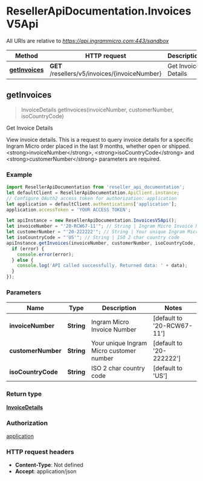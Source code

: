# ResellerApiDocumentation.InvoicesV5Api

All URIs are relative to *https://api.ingrammicro.com:443/sandbox*

Method | HTTP request | Description
------------- | ------------- | -------------
[**getInvoices**](InvoicesV5Api.md#getInvoices) | **GET** /resellers/v5/invoices/{invoiceNumber} | Get Invoice Details



## getInvoices

> InvoiceDetails getInvoices(invoiceNumber, customerNumber, isoCountryCode)

Get Invoice Details

View invoice details. This is a request to query invoice details for a specific Ingram Micro order placed in the last 9 months, whether open or shipped.   &lt;strong&gt;invoiceNumber&lt;/strong&gt;, &lt;strong&gt;isoCountryCode&lt;/strong&gt; and &lt;strong&gt;customerNumber&lt;/strong&gt; parameters are required.

### Example

```javascript
import ResellerApiDocumentation from 'reseller_api_documentation';
let defaultClient = ResellerApiDocumentation.ApiClient.instance;
// Configure OAuth2 access token for authorization: application
let application = defaultClient.authentications['application'];
application.accessToken = 'YOUR ACCESS TOKEN';

let apiInstance = new ResellerApiDocumentation.InvoicesV5Api();
let invoiceNumber = "'20-RCW67-11'"; // String | Ingram Micro Invoice Number
let customerNumber = "'20-222222'"; // String | Your unique Ingram Micro customer number
let isoCountryCode = "'US'"; // String | ISO 2 char country code
apiInstance.getInvoices(invoiceNumber, customerNumber, isoCountryCode, (error, data, response) => {
  if (error) {
    console.error(error);
  } else {
    console.log('API called successfully. Returned data: ' + data);
  }
});
```

### Parameters


Name | Type | Description  | Notes
------------- | ------------- | ------------- | -------------
 **invoiceNumber** | **String**| Ingram Micro Invoice Number | [default to &#39;20-RCW67-11&#39;]
 **customerNumber** | **String**| Your unique Ingram Micro customer number | [default to &#39;20-222222&#39;]
 **isoCountryCode** | **String**| ISO 2 char country code | [default to &#39;US&#39;]

### Return type

[**InvoiceDetails**](InvoiceDetails.md)

### Authorization

[application](../README.md#application)

### HTTP request headers

- **Content-Type**: Not defined
- **Accept**: application/json

